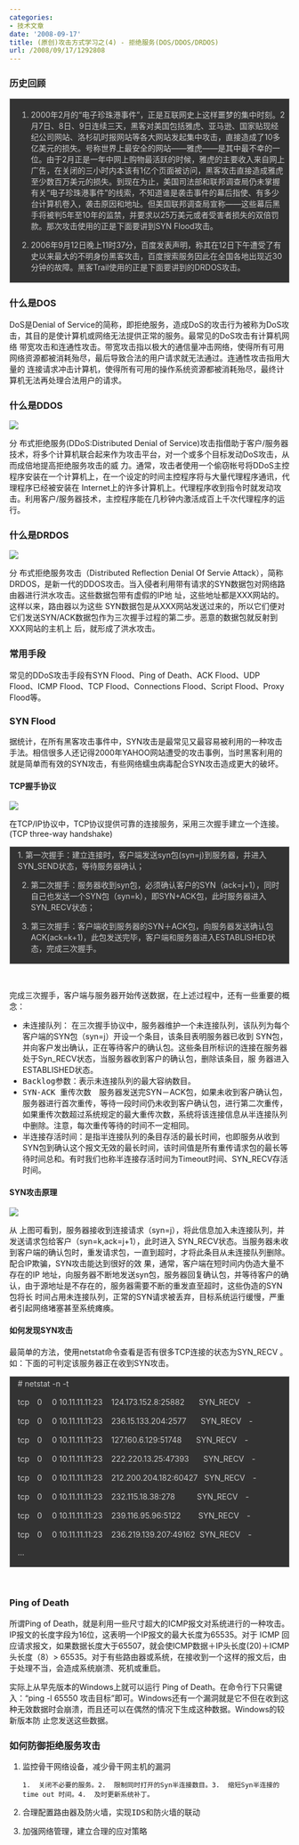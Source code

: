 ```yaml
---
categories:
- 技术文章
date: '2008-09-17'
title: (原创)攻击方式学习之(4) - 拒绝服务(DOS/DDOS/DRDOS)
url: /2008/09/17/1292808
---
```



### 历史回顾

<div style="border: 1px solid #cccccc; padding: 4px 5px 4px 14px; background-color: #333333; color: #cccccc;">

1. 2000年2月的&#8220;电子珍珠港事件&#8221;，正是互联网史上这样噩梦的集中时刻。2月7日、8日、9日连续三天，黑客对美国包括雅虎、亚马逊、国家贴现经纪公司网站、洛杉矶时报网站等各大网站发起集中攻击，直接造成了10多亿美元的损失。号称世界上最安全的网站——雅虎——是其中最不幸的一位。由于2月正是一年中网上购物最活跃的时候，雅虎的主要收入来自网上广告，在关闭的三小时内本该有1亿个页面被访问，黑客攻击直接造成雅虎至少数百万美元的损失。到现在为止，美国司法部和联邦调查局仍未掌握有关&#8220;电子珍珠港事件&#8221;的线索，不知道谁是袭击事件的幕后指使、有多少台计算机卷入，袭击原因和地址。但美国联邦调查局宣称——这些幕后黑手将被判5年至10年的监禁，并要求以25万美元或者受害者损失的双倍罚款。那次攻击使用的正是下面要讲到SYN Flood攻击。

2. 2006年9月12日晚上11时37分，百度发表声明，称其在12日下午遭受了有史以来最大的不明身份黑客攻击，百度搜索服务因此在全国各地出现近30分钟的故障。黑客Trail使用的正是下面要讲到的DRDOS攻击。 

</div>

### 什么是DOS

DoS是Denial of Service的简称，即拒绝服务，造成DoS的攻击行为被称为DoS攻击，其目的是使计算机或网络无法提供正常的服务。最常见的DoS攻击有计算机网络 带宽攻击和连通性攻击。带宽攻击指以极大的通信量冲击网络，使得所有可用网络资源都被消耗殆尽，最后导致合法的用户请求就无法通过。连通性攻击指用大量的 连接请求冲击计算机，使得所有可用的操作系统资源都被消耗殆尽，最终计算机无法再处理合法用户的请求。 

### 什么是DDOS

![](http://images.cnblogs.com/cnblogs_com/coderzh/security/fig1.gif)

分 布式拒绝服务(DDoS:Distributed Denial of Service)攻击指借助于客户/服务器技术，将多个计算机联合起来作为攻击平台，对一个或多个目标发动DoS攻击，从而成倍地提高拒绝服务攻击的威 力。通常，攻击者使用一个偷窃帐号将DDoS主控程序安装在一个计算机上，在一个设定的时间主控程序将与大量代理程序通讯，代理程序已经被安装在 Internet上的许多计算机上。代理程序收到指令时就发动攻击。利用客户/服务器技术，主控程序能在几秒钟内激活成百上千次代理程序的运行。 

### 什么是DRDOS

![](http://images.cnblogs.com/cnblogs_com/coderzh/security/DRDoS.gif)

分 布式拒绝服务攻击（Distributed Reflection Denial Of Servie Attack），简称DRDOS，是新一代的DDOS攻击。当入侵者利用带有请求的SYN数据包对网络路由器进行洪水攻击。这些数据包带有虚假的IP地 址，这些地址都是XXX网站的。这样以来，路由器以为这些 SYN数据包是从XXX网站发送过来的，所以它们便对它们发送SYN/ACK数据包作为三次握手过程的第二步。恶意的数据包就反射到XXX网站的主机上 后，就形成了洪水攻击。 

### 常用手段

常见的DDoS攻击手段有SYN Flood、Ping of Death、ACK Flood、UDP Flood、ICMP Flood、TCP Flood、Connections Flood、Script Flood、Proxy Flood等。 

### SYN Flood

据统计，在所有黑客攻击事件中，SYN攻击是最常见又最容易被利用的一种攻击手法。相信很多人还记得2000年YAHOO网站遭受的攻击事例，当时黑客利用的就是简单而有效的SYN攻击，有些网络蠕虫病毒配合SYN攻击造成更大的破坏。 

#### TCP握手协议

![](http://images.cnblogs.com/cnblogs_com/coderzh/security/180px-Tcp_normal.png)

在TCP/IP协议中，TCP协议提供可靠的连接服务，采用三次握手建立一个连接。(TCP three-way handshake)

<div style="border: 1px solid #cccccc; padding: 4px 5px 4px 14px; background-color: #333333; color: #cccccc;">1. 第一次握手：建立连接时，客户端发送syn包(syn=j)到服务器，并进入SYN_SEND状态，等待服务器确认；

2. 第二次握手：服务器收到syn包，必须确认客户的SYN（ack=j+1），同时自己也发送一个SYN包（syn=k），即SYN+ACK包，此时服务器进入SYN_RECV状态；

3. 第三次握手：客户端收到服务器的SYN＋ACK包，向服务器发送确认包ACK(ack=k+1)，此包发送完毕，客户端和服务器进入ESTABLISHED状态，完成三次握手。</div>

&nbsp;

完成三次握手，客户端与服务器开始传送数据，在上述过程中，还有一些重要的概念： 

*   <tt>未连接队列</tt>： 在三次握手协议中，服务器维护一个未连接队列，该队列为每个客户端的SYN包（syn=j）开设一个条目，该条目表明服务器已收到 SYN包，并向客户发出确认，正在等待客户的确认包。这些条目所标识的连接在服务器处于Syn_RECV状态，当服务器收到客户的确认包，删除该条目，服 务器进入ESTABLISHED状态。
*   <tt>Backlog参数</tt>：表示未连接队列的最大容纳数目。
*   <tt>SYN-ACK&nbsp;重传次数</tt>　服务器发送完SYN－ACK包，如果未收到客户确认包，服务器进行首次重传，等待一段时间仍未收到客户确认包，进行第二次重传，如果重传次数超过系统规定的最大重传次数，系统将该连接信息从半连接队列中删除。注意，每次重传等待的时间不一定相同。
*   <tt>半连接存活时间</tt>：是指半连接队列的条目存活的最长时间，也即服务从收到SYN包到确认这个报文无效的最长时间，该时间值是所有重传请求包的最长等待时间总和。有时我们也称半连接存活时间为Timeout时间、SYN_RECV存活时间。

#### SYN攻击原理

![](http://images.cnblogs.com/cnblogs_com/coderzh/security/180px-Tcp_synflood.png)

从 上图可看到，服务器接收到连接请求（syn=j），将此信息加入未连接队列，并发送请求包给客户（syn=k,ack=j+1），此时进入 SYN_RECV状态。当服务器未收到客户端的确认包时，重发请求包，一直到超时，才将此条目从未连接队列删除。配合IP欺骗，SYN攻击能达到很好的效 果，通常，客户端在短时间内伪造大量不存在的IP 地址，向服务器不断地发送syn包，服务器回复确认包，并等待客户的确认，由于源地址是不存在的，服务器需要不断的重发直至超时，这些伪造的SYN包将长 时间占用未连接队列，正常的SYN请求被丢弃，目标系统运行缓慢，严重者引起网络堵塞甚至系统瘫痪。 

#### 如何发现SYN攻击

最简单的方法，使用netstat命令查看是否有很多TCP连接的状态为SYN_RECV 。如：下面的可判定该服务器正在收到SYN攻击。 

<div style="border: 1px solid #cccccc; padding: 4px 5px 4px 14px; background-color: #333333; color: #cccccc;"># netstat -n -t

tcp　0　 0 10.11.11.11:23&nbsp;&nbsp;&nbsp; 124.173.152.8:25882　&nbsp;&nbsp; SYN_RECV　- 

tcp　0　 0 10.11.11.11:23&nbsp;&nbsp;&nbsp; 236.15.133.204:2577　&nbsp;&nbsp; SYN_RECV　- 

tcp　0　 0 10.11.11.11:23&nbsp;&nbsp;&nbsp; 127.160.6.129:51748　&nbsp;&nbsp; SYN_RECV　- 

tcp　0　 0 10.11.11.11:23&nbsp;&nbsp;&nbsp; 222.220.13.25:47393　&nbsp;&nbsp; SYN_RECV　- 

tcp　0　 0 10.11.11.11:23&nbsp;&nbsp;&nbsp; 212.200.204.182:60427&nbsp;&nbsp; SYN_RECV　- 

tcp　0　 0 10.11.11.11:23&nbsp;&nbsp;&nbsp; 232.115.18.38:278&nbsp;&nbsp;&nbsp;&nbsp;&nbsp;&nbsp;&nbsp;&nbsp;&nbsp; SYN_RECV　- 

tcp　0　 0 10.11.11.11:23&nbsp;&nbsp;&nbsp; 239.116.95.96:5122&nbsp;&nbsp;&nbsp;&nbsp;&nbsp;&nbsp;&nbsp; SYN_RECV　- 

tcp　0　 0 10.11.11.11:23&nbsp;&nbsp;&nbsp; 236.219.139.207:49162&nbsp; SYN_RECV　- 

... 

</div>

&nbsp;

### Ping of Death

所谓Ping of Death，就是利用一些尺寸超大的ICMP报文对系统进行的一种攻击。IP报文的长度字段为16位，这表明一个IP报文的最大长度为65535。对于 ICMP 回应请求报文，如果数据长度大于65507，就会使ICMP数据＋IP头长度(20)＋ICMP头长度（8）&gt; 65535。对于有些路由器或系统，在接收到一个这样的报文后，由于处理不当，会造成系统崩溃、死机或重启。

实际上从早先版本的Windows上就可以运行 Ping of Death。在命令行下只需键入：&#8220;ping -l 65550 攻击目标&#8221;即可。Windows还有一个漏洞就是它不但在收到这种无效数据时会崩溃，而且还可以在偶然的情况下生成这种数据。Windows的较新版本防 止您发送这些数据。 

### 如何防御拒绝服务攻击

1.  <tt>监控骨干网络设备，减少骨干网主机的漏洞</tt>

        1.  关闭不必要的服务。2.  限制同时打开的Syn半连接数目。3.  缩短Syn半连接的time out 时间。4.  及时更新系统补丁。
2.  <tt>合理配置路由器及防火墙，实现IDS和防火墙的联动</tt>
3.  <tt>加强网络管理，建立合理的应对策略</tt>